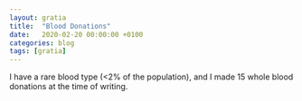 ```yaml
---
layout: gratia
title:  "Blood Donations"
date:   2020-02-20 00:00:00 +0100
categories: blog
tags: [gratia]
---
```


I have a rare blood type (<2% of the population), and I made 15 whole blood donations at the time of writing.
